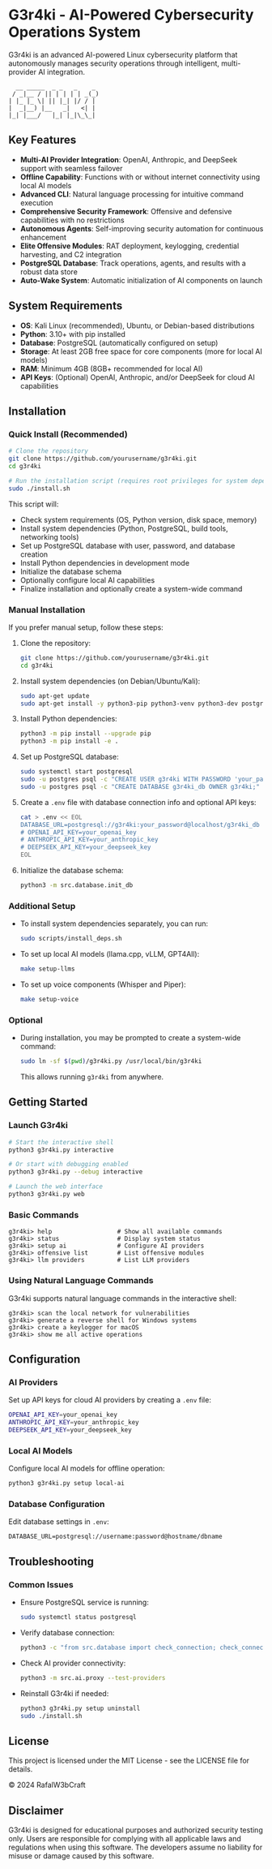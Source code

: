 <!-- GitAds-Verify: 3THOVSPD7499FQRDJHPV5E3R8J9AXUH9 -->


# G3r4ki - AI-Powered Cybersecurity Operations System

G3r4ki is an advanced AI-powered Linux cybersecurity platform that autonomously manages security operations through intelligent, multi-provider AI integration.

```
  __ _____  _ _   _    _ 
 / _|__ / || | | | | _(_)
| |_ |_ \| || |_| |/ / |
|  _|__) |__   _|   <| |
|_| |___/   |_| |_|\_\_|
```

## Key Features

- **Multi-AI Provider Integration**: OpenAI, Anthropic, and DeepSeek support with seamless failover
- **Offline Capability**: Functions with or without internet connectivity using local AI models
- **Advanced CLI**: Natural language processing for intuitive command execution
- **Comprehensive Security Framework**: Offensive and defensive capabilities with no restrictions
- **Autonomous Agents**: Self-improving security automation for continuous enhancement
- **Elite Offensive Modules**: RAT deployment, keylogging, credential harvesting, and C2 integration
- **PostgreSQL Database**: Track operations, agents, and results with a robust data store
- **Auto-Wake System**: Automatic initialization of AI components on launch

## System Requirements

- **OS**: Kali Linux (recommended), Ubuntu, or Debian-based distributions
- **Python**: 3.10+ with pip installed
- **Database**: PostgreSQL (automatically configured on setup)
- **Storage**: At least 2GB free space for core components (more for local AI models)
- **RAM**: Minimum 4GB (8GB+ recommended for local AI)
- **API Keys**: (Optional) OpenAI, Anthropic, and/or DeepSeek for cloud AI capabilities

## Installation

### Quick Install (Recommended)

```bash
# Clone the repository
git clone https://github.com/yourusername/g3r4ki.git
cd g3r4ki

# Run the installation script (requires root privileges for system dependencies)
sudo ./install.sh
```

This script will:
- Check system requirements (OS, Python version, disk space, memory)
- Install system dependencies (Python, PostgreSQL, build tools, networking tools)
- Set up PostgreSQL database with user, password, and database creation
- Install Python dependencies in development mode
- Initialize the database schema
- Optionally configure local AI capabilities
- Finalize installation and optionally create a system-wide command

### Manual Installation

If you prefer manual setup, follow these steps:

1. Clone the repository:
   ```bash
   git clone https://github.com/yourusername/g3r4ki.git
   cd g3r4ki
   ```

2. Install system dependencies (on Debian/Ubuntu/Kali):
   ```bash
   sudo apt-get update
   sudo apt-get install -y python3-pip python3-venv python3-dev postgresql postgresql-contrib libpq-dev build-essential git curl wget net-tools nmap netcat-openbsd
   ```

3. Install Python dependencies:
   ```bash
   python3 -m pip install --upgrade pip
   python3 -m pip install -e .
   ```

4. Set up PostgreSQL database:
   ```bash
   sudo systemctl start postgresql
   sudo -u postgres psql -c "CREATE USER g3r4ki WITH PASSWORD 'your_password';"
   sudo -u postgres psql -c "CREATE DATABASE g3r4ki_db OWNER g3r4ki;"
   ```

5. Create a `.env` file with database connection info and optional API keys:
   ```bash
   cat > .env << EOL
   DATABASE_URL=postgresql://g3r4ki:your_password@localhost/g3r4ki_db
   # OPENAI_API_KEY=your_openai_key
   # ANTHROPIC_API_KEY=your_anthropic_key
   # DEEPSEEK_API_KEY=your_deepseek_key
   EOL
   ```

6. Initialize the database schema:
   ```bash
   python3 -m src.database.init_db
   ```

### Additional Setup

- To install system dependencies separately, you can run:
  ```bash
  sudo scripts/install_deps.sh
  ```

- To set up local AI models (llama.cpp, vLLM, GPT4All):
  ```bash
  make setup-llms
  ```

- To set up voice components (Whisper and Piper):
  ```bash
  make setup-voice
  ```

### Optional

- During installation, you may be prompted to create a system-wide command:
  ```bash
  sudo ln -sf $(pwd)/g3r4ki.py /usr/local/bin/g3r4ki
  ```
  This allows running `g3r4ki` from anywhere.

## Getting Started

### Launch G3r4ki

```bash
# Start the interactive shell
python3 g3r4ki.py interactive

# Or start with debugging enabled
python3 g3r4ki.py --debug interactive

# Launch the web interface
python3 g3r4ki.py web
```

### Basic Commands

```
g3r4ki> help                  # Show all available commands
g3r4ki> status                # Display system status
g3r4ki> setup ai              # Configure AI providers
g3r4ki> offensive list        # List offensive modules
g3r4ki> llm providers         # List LLM providers
```

### Using Natural Language Commands

G3r4ki supports natural language commands in the interactive shell:

```
g3r4ki> scan the local network for vulnerabilities
g3r4ki> generate a reverse shell for Windows systems
g3r4ki> create a keylogger for macOS
g3r4ki> show me all active operations
```

## Configuration

### AI Providers

Set up API keys for cloud AI providers by creating a `.env` file:

```bash
OPENAI_API_KEY=your_openai_key
ANTHROPIC_API_KEY=your_anthropic_key
DEEPSEEK_API_KEY=your_deepseek_key
```

### Local AI Models

Configure local AI models for offline operation:

```bash
python3 g3r4ki.py setup local-ai
```

### Database Configuration

Edit database settings in `.env`:

```
DATABASE_URL=postgresql://username:password@hostname/dbname
```

## Troubleshooting

### Common Issues

- Ensure PostgreSQL service is running:
  ```bash
  sudo systemctl status postgresql
  ```

- Verify database connection:
  ```bash
  python3 -c "from src.database import check_connection; check_connection()"
  ```

- Check AI provider connectivity:
  ```bash
  python3 -m src.ai.proxy --test-providers
  ```

- Reinstall G3r4ki if needed:
  ```bash
  python3 g3r4ki.py setup uninstall
  sudo ./install.sh
  ```

## License

This project is licensed under the MIT License - see the LICENSE file for details.

© 2024 RafalW3bCraft

## Disclaimer

G3r4ki is designed for educational purposes and authorized security testing only. Users are responsible for complying with all applicable laws and regulations when using this software. The developers assume no liability for misuse or damage caused by this software.
